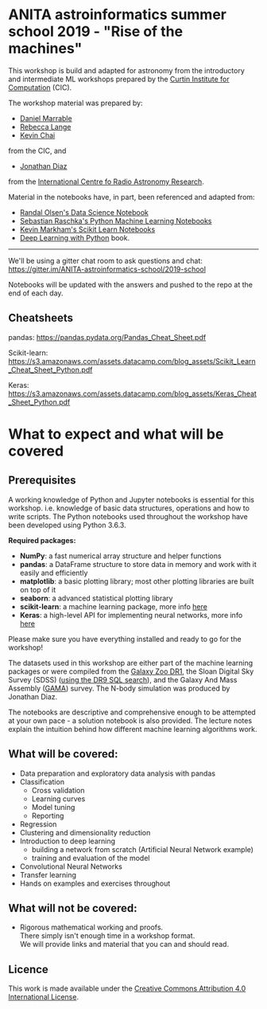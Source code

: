 # ANITA astroinformatics summer school 2019 - "Rise of the machines"

This workshop is build and adapted for astronomy from the introductory and intermediate ML 
workshops prepared by the [Curtin Institute for Computation](http://computation.curtin.edu.au) (CIC).

The workshop material was prepared by:
- [Daniel Marrable](http://computation.curtin.edu.au/about/computational-specialists/curtin-business-school/)
- [Rebecca Lange](http://computation.curtin.edu.au/about/computational-specialists/humanities/)
- [Kevin Chai](http://computation.curtin.edu.au/about/computational-specialists/health-sciences/)

from the CIC, and

- [Jonathan Diaz](https://www.icrar.org/people/jdiaz/)

from the [International Centre fo Radio Astronomy Research](https://www.icrar.org/).


 
Material in the notebooks have, in part, been referenced and adapted from:
- [Randal Olsen's Data Science Notebook](https://github.com/rhiever/Data-Analysis-and-Machine-Learning-Projects/tree/master/example-data-science-notebook)
- [Sebastian Raschka's Python Machine Learning Notebooks](https://github.com/rasbt/python-machine-learning-book)
- [Kevin Markham's Scikit Learn Notebooks](https://github.com/justmarkham/scikit-learn-videos)
- [Deep Learning with Python](https://www.manning.com/books/deep-learning-with-python) book.

--- 

We'll be using a gitter chat room to ask questions and chat: https://gitter.im/ANITA-astroinformatics-school/2019-school

Notebooks will be updated with the answers and pushed to the repo at the end of each day.


## Cheatsheets

pandas: https://pandas.pydata.org/Pandas_Cheat_Sheet.pdf

Scikit-learn: https://s3.amazonaws.com/assets.datacamp.com/blog_assets/Scikit_Learn_Cheat_Sheet_Python.pdf

Keras: https://s3.amazonaws.com/assets.datacamp.com/blog_assets/Keras_Cheat_Sheet_Python.pdf


# What to expect and what will be covered

## Prerequisites 
A working knowledge of Python and Jupyter notebooks is essential for this workshop. i.e. 
knowledge of basic data structures, operations and how to write scripts. 
The Python notebooks used throughout the workshop have been developed using Python 3.6.3.

**Required packages:**

-	**NumPy**: a fast numerical array structure and helper functions
-	**pandas**: a DataFrame structure to store data in memory and work with it easily and efficiently
-	**matplotlib**: a basic plotting library; most other plotting libraries are built on top of it
-	**seaborn**: a advanced statistical plotting library
-	**scikit-learn**: a machine learning package, more info [here](https://scikit-learn.org/)
- 	**Keras**: a high-level API for implementing neural networks, more info [here](https://keras.io/) 

Please make sure you have everything installed and ready to go for the workshop!

The datasets used in this workshop are either part of the machine learning packages or 
were compiled from the [Galaxy Zoo DR1](https://www.galaxyzoo.org/), 
the Sloan Digital Sky Survey (SDSS) ([using the DR9 SQL search](http://skyserver.sdss.org/dr9/en/tools/search/sql.asp)), and
the Galaxy And Mass Assembly ([GAMA](http://www.gama-survey.org/)) survey. 
The N-body simulation was produced by Jonathan Diaz.

The notebooks are descriptive and comprehensive enough to be attempted at your own pace - 
a solution notebook is also provided. The lecture notes explain the intuition behind how 
different machine learning algorithms work. 


## What will be covered:
- Data preparation and exploratory data analysis with pandas
- Classification
  - Cross validation
  - Learning curves
  - Model tuning
  - Reporting
- Regression
- Clustering and dimensionality reduction
- Introduction to deep learning 
	- building a network from scratch (Artificial Neural Network example)
    - training and evaluation of the model
- Convolutional Neural Networks
- Transfer learning
- Hands on examples and exercises throughout

## What will not be covered:
- Rigorous mathematical working and proofs.   
There simply isn't enough time in a workshop format.  
We will provide links and material that you can and should read.

 
## Licence

This work is made available under the [Creative Commons Attribution 4.0 International License](http://creativecommons.org/licenses/by/4.0/).
